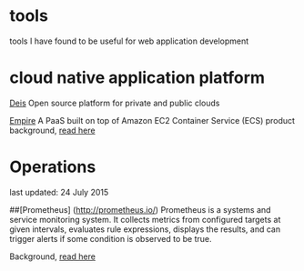 # tools
tools I have found to be useful for web application development

# cloud native application platform

[Deis](http://deis.io/)
Open source platform for private and public clouds


[Empire](https://github.com/remind101/empire)
A PaaS built on top of Amazon EC2 Container Service (ECS)
product background, [read here](http://engineering.remind.com/introducing-empire/)



# Operations
last updated: 24 July 2015

##[Prometheus] (http://prometheus.io/)
Prometheus is a systems and service monitoring system. It collects metrics from configured targets at given intervals, evaluates rule expressions, displays the results, and can trigger alerts if some condition is observed to be true.

Background, [read here](https://developers.soundcloud.com/blog/prometheus-monitoring-at-soundcloud)


